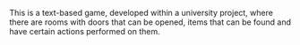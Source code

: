 This is a text-based game, developed within a university project, where there are rooms with doors that can be opened, items that can be found and have certain actions performed on them. 
